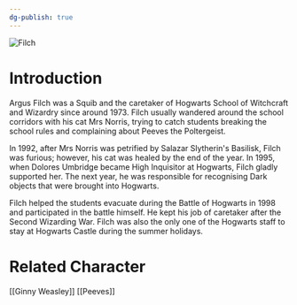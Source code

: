 ```yaml
---
dg-publish: true
---
```

![Filch](http://rxbg5ysja.bkt.gdipper.com/Filch.png)
# Introduction
Argus Filch was a Squib and the caretaker of Hogwarts School of Witchcraft and Wizardry since around 1973. Filch usually wandered around the school corridors with his cat Mrs Norris, trying to catch students breaking the school rules and complaining about Peeves the Poltergeist.

In 1992, after Mrs Norris was petrified by Salazar Slytherin's Basilisk, Filch was furious; however, his cat was healed by the end of the year. In 1995, when Dolores Umbridge became High Inquisitor at Hogwarts, Filch gladly supported her. The next year, he was responsible for recognising Dark objects that were brought into Hogwarts.

Filch helped the students evacuate during the Battle of Hogwarts in 1998 and participated in the battle himself. He kept his job of caretaker after the Second Wizarding War. Filch was also the only one of the Hogwarts staff to stay at Hogwarts Castle during the summer holidays.

# Related Character
[[Ginny Weasley]]
[[Peeves]]

